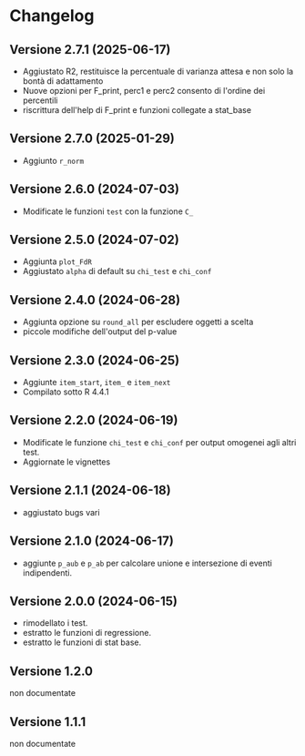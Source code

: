 # Changelog

## Versione 2.7.1 (2025-06-17)

- Aggiustato R2, restituisce la percentuale di varianza attesa e non solo la bontà di adattamento
- Nuove opzioni per F_print, perc1 e perc2 consento di l'ordine dei percentili
- riscrittura dell'help di F_print e funzioni collegate a stat_base

## Versione 2.7.0 (2025-01-29)

- Aggiunto `r_norm`

## Versione 2.6.0 (2024-07-03)

- Modificate le funzioni `test` con la funzione `C_`

## Versione 2.5.0 (2024-07-02)

- Aggiunta `plot_FdR`
- Aggiustato `alpha` di default su `chi_test` e `chi_conf`

## Versione 2.4.0 (2024-06-28)

- Aggiunta opzione su `round_all` per escludere oggetti a scelta
- piccole modifiche dell'output del p-value

## Versione 2.3.0 (2024-06-25)

- Aggiunte `item_start`, `item_` e `item_next`  
- Compilato sotto R 4.4.1

## Versione 2.2.0 (2024-06-19)

- Modificate le funzione `chi_test` e `chi_conf` per output omogenei agli altri test.
- Aggiornate le vignettes

## Versione 2.1.1 (2024-06-18)

- aggiustato bugs vari

## Versione 2.1.0 (2024-06-17)

- aggiunte `p_aub` e `p_ab` per calcolare unione e intersezione di eventi indipendenti.

## Versione 2.0.0 (2024-06-15)

- rimodellato i test.
- estratto le funzioni di regressione.
- estratto le funzioni di stat base.

## Versione 1.2.0

non documentate

## Versione 1.1.1

non documentate
